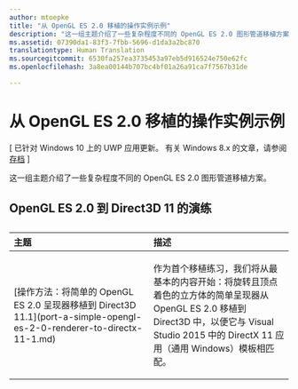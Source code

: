 ```yaml
---
author: mtoepke
title: "从 OpenGL ES 2.0 移植的操作实例示例"
description: "这一组主题介绍了一些复杂程度不同的 OpenGL ES 2.0 图形管道移植方案。"
ms.assetid: 07390da1-83f3-7fbb-5696-d1da3a2bc870
translationtype: Human Translation
ms.sourcegitcommit: 6530fa257ea3735453a97eb5d916524e750e62fc
ms.openlocfilehash: 3a8ea00144b707bc4bf01a26a91ca7f7567b31de

---
```


# 从 OpenGL ES 2.0 移植的操作实例示例


\[ 已针对 Windows 10 上的 UWP 应用更新。 有关 Windows 8.x 的文章，请参阅[存档](http://go.microsoft.com/fwlink/p/?linkid=619132) \]

这一组主题介绍了一些复杂程度不同的 OpenGL ES 2.0 图形管道移植方案。

## OpenGL ES 2.0 到 Direct3D 11 的演练

## 
<table>
<colgroup>
<col width="50%" />
<col width="50%" />
</colgroup>
<thead>
<tr class="header">
<th align="left">主题</th>
<th align="left">描述</th>
</tr>
</thead>
<tbody>
<tr class="odd">
<td align="left"><p>[操作方法：将简单的 OpenGL ES 2.0 呈现器移植到 Direct3D 11.1](port-a-simple-opengl-es-2-0-renderer-to-directx-11-1.md)</p></td>
<td align="left"><p>作为首个移植练习，我们将从最基本的内容开始：将旋转且顶点着色的立方体的简单呈现器从 OpenGL ES 2.0 移植到 Direct3D 中，以便它与 Visual Studio 2015 中的 DirectX 11 应用（通用 Windows）模板相匹配。</p></td>
</tr>
</tbody>
</table>

 

 

 







<!--HONumber=Aug16_HO3-->


